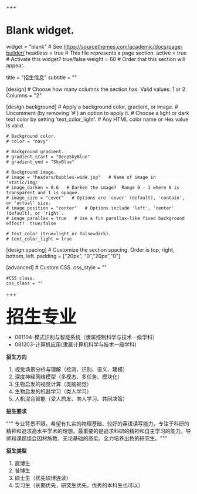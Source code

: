 +++
# Blank widget.
widget = "blank"  # See https://sourcethemes.com/academic/docs/page-builder/
headless = true  # This file represents a page section.
active = true  # Activate this widget? true/false
weight = 60  # Order that this section will appear.

title = "招生信息"
subtitle = ""

[design]
	# Choose how many columns the section has. Valid values: 1 or 2.
	Columns = "2"
	
[design.background]
	# Apply a background color, gradient, or image.
	# Uncomment (by removing '#') an option to apply it.
	# Choose a light or dark text color by setting 'text_color_light'.
	# Any HTML color name or Hex value is valid.
	
	# Background color.
	# color = "navy"
	
	# Background gradient.
	# gradient_start = "DeepSkyBlue"
	# gradient_end = "SkyBlue"
	
	# Background image.
	# image = "headers/bubbles-wide.jsp"   # Name of image in 'static/img/'
	# image_darken = 0.6   # Darken the image?  Range 0 - 1 where 0 is transparent and 1 is opaque.
	# image_size = "cover"   # Options are 'cover' (default), 'contain', or 'actual' size.
	# image_position = "center"   # Options include 'left', 'center' (default), or 'right'.
	# image_parallax = true   # Use a fun parallax-like fixed background effect?  true/false
	
	# Text color (true=light or false=dark).
	# text_color_light = true
	
[design.spacing]
	# Customize the section spacing. Order is top, right, bottom, left.
	padding = ["20px", "0","20px","0"]

[advanced]
	# Custom CSS.
	css_style = ""
	
	#CSS class.
	css_class = ""

+++

<b><u><font size='12'>招生专业</font></u></b>
- 081104-模式识别与智能系统（隶属控制科学与技术一级学科）
- 081203-计算机应用(隶属计算机科学与技术一级学科)

<b>招生方向</b>
1. 视觉场景分析与理解（检测、识别、语义、建模）
2. 深度神经网络模型（多模态、多任务、模块化）
3. 生物启发的视觉计算（类脑视觉）
4. 生物启发的机器学习（类人学习）
5. 人机混合智能（受人启发、向人学习、共同决策）

<b>招生要求</b>

""" 专业背景不限。希望有扎实的物理基础、较好的英语读写能力，专注于科研的精神和追求高水平学术的理想。最重要的是追求科研的精神和自主学习的能力。导师和课题组会因材施教，无论基础的高低，全力培养出色的研究生。"""

<b>招生类型</b>
1. 直博生
2. 普博生
3. 硕士生（优先硕博连读）
4. 实习生（长期优先，研究生优先，优秀的本科生也可以）


